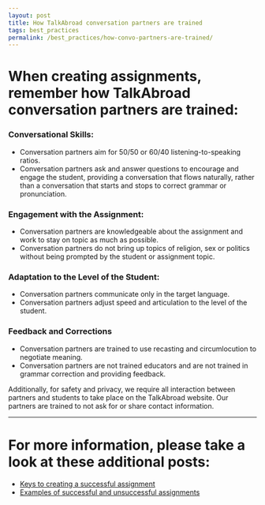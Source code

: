 ```yaml
---
layout: post
title: How TalkAbroad conversation partners are trained
tags: best_practices
permalink: /best_practices/how-convo-partners-are-trained/
---
```


# When creating assignments, remember how TalkAbroad conversation partners are trained:

### Conversational Skills:
- Conversation partners aim for 50/50 or 60/40 listening-to-speaking ratios.
- Conversation partners ask and answer questions to encourage and engage the student, providing a conversation that flows naturally, rather than a conversation that starts and stops to correct grammar or pronunciation.

### Engagement with the Assignment:
- Conversation partners are knowledgeable about the assignment and work to stay on topic as much as possible.
- Conversation partners do not bring up topics of religion, sex or politics without being prompted by the student or assignment topic. 

### Adaptation to the Level of the Student:
- Conversation partners communicate only in the target language.
- Conversation partners adjust speed and articulation to the level of the student.

### Feedback and Corrections
- Conversation partners are trained to use recasting and circumlocution to negotiate meaning.
- Conversation partners are not trained educators and are not trained in grammar correction and providing feedback.

Additionally, for safety and privacy, we require all interaction between partners and students to take place on the TalkAbroad website. Our partners are trained to not ask for or share contact information.

---
# For more information, please take a look at these additional posts:
- [Keys to creating a successful assignment](/best_practices/keys-to-a-successful-assignment/)
- [Examples of successful and unsuccessful assignments](/best_practices/sample-assignments/)

